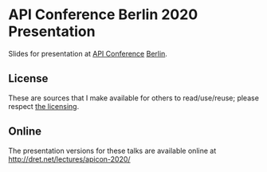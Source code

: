 # API Conference Berlin 2020 Presentation

Slides for presentation at [API Conference](https://apiconference.net/) [Berlin](https://apiconference.net/berlin/).

## License

These are sources that I make available for others to read/use/reuse; please respect [the licensing](../LICENSE).


## Online

The presentation versions for these talks are available online at http://dret.net/lectures/apicon-2020/
